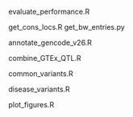 evaluate_performance.R

get_cons_locs.R
	get_bw_entries.py

annotate_gencode_v26.R

combine_GTEx_QTL.R

common_variants.R

disease_variants.R

>>

plot_figures.R